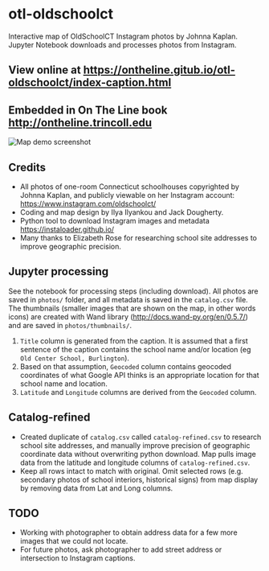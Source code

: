 # otl-oldschoolct
Interactive map of OldSchoolCT Instagram photos by Johnna Kaplan. Jupyter Notebook downloads and processes photos from Instagram.

## View online at https://ontheline.gitub.io/otl-oldschoolct/index-caption.html

## Embedded in On The Line book http://ontheline.trincoll.edu

![Map demo screenshot](otl-oldschoolct-demo)

## Credits
- All photos of one-room Connecticut schoolhouses copyrighted by Johnna Kaplan, and publicly viewable on her Instagram account: https://www.instagram.com/oldschoolct/
- Coding and map design by Ilya Ilyankou and Jack Dougherty.
- Python tool to download Instagram images and metadata https://instaloader.github.io/
- Many thanks to Elizabeth Rose for researching school site addresses to improve geographic precision.

## Jupyter processing
See the notebook for processing steps (including download). All photos are saved in `photos/` folder, and all metadata is saved in the `catalog.csv` file. The thumbnails (smaller images that are shown on the map, in other words icons) are created with Wand library (http://docs.wand-py.org/en/0.5.7/) and are saved in `photos/thumbnails/`.

1. `Title` column is generated from the caption. It is assumed that a first sentence of the caption contains the school name and/or location (eg `Old Center School, Burlington`).
1. Based on that assumption, `Geocoded` column contains geocoded coordinates of what Google API thinks is an appropriate location for that school name and location.
1. `Latitude` and `Longitude` columns are derived from the `Geocoded` column.

## Catalog-refined
- Created duplicate of `catalog.csv` called `catalog-refined.csv` to research school site addresses, and manually improve precision of geographic coordinate data without overwriting python download. Map pulls image data from the latitude and longitude columns of `catalog-refined.csv`.
- Keep all rows intact to match with original. Omit selected rows (e.g. secondary photos of school interiors, historical signs) from map display by removing data from Lat and Long columns.

## TODO
- Working with photographer to obtain address data for a few more images that we could not locate.
- For future photos, ask photographer to add street address or intersection to Instagram captions.
